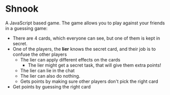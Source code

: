 # Shnook
A JavaScript based game. The game allows you to play against your friends in a guessing game: 
- There are 4 cards, which everyone can see, but one of them is kept in secret.
- One of the players, the __lier__ knows the secret card, and their job is to confuse the other players
    + The lier can apply different effects on the cards
      * The lier might get a secret task, that will give them extra points!
    + The lier can lie in the chat
    + The lier can also do nothing.
    + Gets points by making sure other players don't pick the right card
- Get points by guessing the right card 
